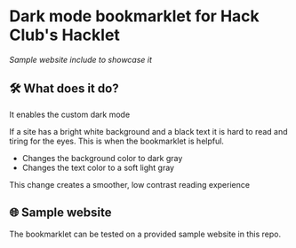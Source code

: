 # Dark mode bookmarklet for Hack Club's Hacklet
_Sample website include to showcase it_

## 🛠️ What does it do?

It enables the custom dark mode

If a site has a bright white background and a black text it is hard to read and tiring for the eyes. This is when the bookmarklet is helpful.
- Changes the background color to dark gray
- Changes the text color to a soft light gray

This change creates a smoother, low contrast reading experience

## 🌐 Sample website

The bookmarklet can be tested on a provided sample website in this repo.